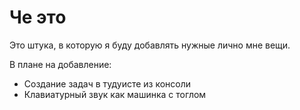 # Че это

Это штука, в которую я буду добавлять нужные лично мне вещи.

В плане на добавление:

* Создание задач в тудуисте из консоли
* Клавиатурный звук как машинка с тоглом
